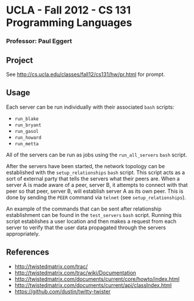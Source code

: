 # UCLA - Fall 2012 - CS 131 Programming Languages
### Professor: Paul Eggert

## Project

See http://cs.ucla.edu/classes/fall12/cs131/hw/pr.html for prompt.

## Usage

Each server can be run individually with their associated `bash` scripts:

 * `run_blake`
 * `run_bryant`
 * `run_gasol`
 * `run_howard`
 * `run_metta`

All of the servers can be run as jobs using the `run_all_servers` `bash` script.

After the servers have been started, the network topology can be established with the `setup_relationships` `bash` script. This script acts as a sort of external party that tells the servers what their peers are. When a server A is made aware of a peer, server B, it attempts to connect with that peer so that peer, server B, will establish server A as its own peer. This is done by sending the `PEER` command via `telnet` (see `setup_relationships`).

An example of the commands that can be sent after relationship establishment can be found in the `test_servers` `bash` script. Running this script establishes a user location and then makes a request from each server to verify that the user data propagated through the servers appropriately.

## References

 * http://twistedmatrix.com/trac/
 * http://twistedmatrix.com/trac/wiki/Documentation
 * http://twistedmatrix.com/documents/current/core/howto/index.html
 * http://twistedmatrix.com/documents/current/api/classIndex.html
 * https://github.com/dustin/twitty-twister
